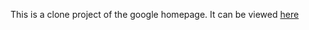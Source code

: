 This is a clone project of the google homepage.
It can be viewed [here](https://thatdudemitch.github.io/google_homepage)
